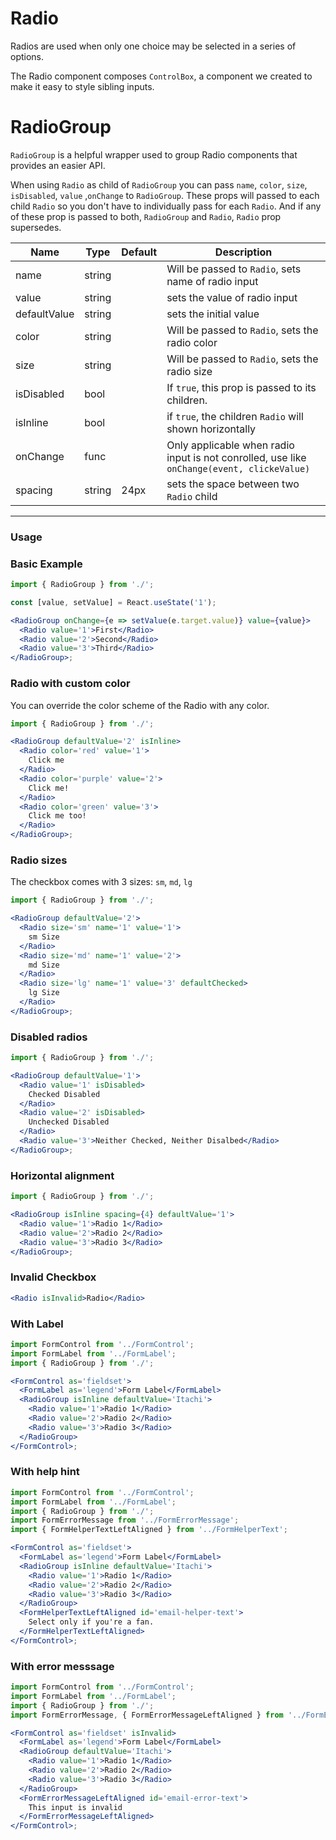 # Radio

Radios are used when only one choice may be selected in a series of options.

The Radio component composes `ControlBox`, a component we created to make it
easy to style sibling inputs.

# RadioGroup

`RadioGroup` is a helpful wrapper used to group Radio components that provides an easier API.

When using `Radio` as child of `RadioGroup` you can pass `name`, `color`, `size`, `isDisabled`, `value` ,`onChange` to `RadioGroup`.
These props will passed to each child `Radio` so you don't have to individually pass for each `Radio`. And if any of these prop is passed to both, `RadioGroup` and `Radio`, `Radio` prop supersedes.

| Name         | Type   | Default | Description                                                                                |
| ------------ | ------ | ------- | ------------------------------------------------------------------------------------------ |
| name         | string |         | Will be passed to `Radio`, sets name of radio input                                        |
| value        | string |         | sets the value of radio input                                                              |
| defaultValue | string |         | sets the initial value                                                                     |
| color        | string |         | Will be passed to `Radio`, sets the radio color                                            |
| size         | string |         | Will be passed to `Radio`, sets the radio size                                             |
| isDisabled   | bool   |         | If `true`, this prop is passed to its children.                                            |
| isInline     | bool   |         | if `true`, the children `Radio` will shown horizontally                                    |
| onChange     | func   |         | Only applicable when radio input is not conrolled, use like `onChange(event, clickeValue)` |
| spacing      | string | 24px    | sets the space between two `Radio` child                                                   |

<hr />

### Usage

### Basic Example

```jsx
import { RadioGroup } from './';

const [value, setValue] = React.useState('1');

<RadioGroup onChange={e => setValue(e.target.value)} value={value}>
  <Radio value='1'>First</Radio>
  <Radio value='2'>Second</Radio>
  <Radio value='3'>Third</Radio>
</RadioGroup>;
```

### Radio with custom color

You can override the color scheme of the Radio with any color.

```jsx
import { RadioGroup } from './';

<RadioGroup defaultValue='2' isInline>
  <Radio color='red' value='1'>
    Click me
  </Radio>
  <Radio color='purple' value='2'>
    Click me!
  </Radio>
  <Radio color='green' value='3'>
    Click me too!
  </Radio>
</RadioGroup>;
```

### Radio sizes

The checkbox comes with 3 sizes: `sm`, `md`, `lg`

```jsx
import { RadioGroup } from './';

<RadioGroup defaultValue='2'>
  <Radio size='sm' name='1' value='1'>
    sm Size
  </Radio>
  <Radio size='md' name='1' value='2'>
    md Size
  </Radio>
  <Radio size='lg' name='1' value='3' defaultChecked>
    lg Size
  </Radio>
</RadioGroup>;
```

### Disabled radios

```jsx
import { RadioGroup } from './';

<RadioGroup defaultValue='1'>
  <Radio value='1' isDisabled>
    Checked Disabled
  </Radio>
  <Radio value='2' isDisabled>
    Unchecked Disabled
  </Radio>
  <Radio value='3'>Neither Checked, Neither Disalbed</Radio>
</RadioGroup>;
```

### Horizontal alignment

```jsx
import { RadioGroup } from './';

<RadioGroup isInline spacing={4} defaultValue='1'>
  <Radio value='1'>Radio 1</Radio>
  <Radio value='2'>Radio 2</Radio>
  <Radio value='3'>Radio 3</Radio>
</RadioGroup>;
```

### Invalid Checkbox

```jsx
<Radio isInvalid>Radio</Radio>
```

### With Label

```jsx
import FormControl from '../FormControl';
import FormLabel from '../FormLabel';
import { RadioGroup } from './';

<FormControl as='fieldset'>
  <FormLabel as='legend'>Form Label</FormLabel>
  <RadioGroup isInline defaultValue='Itachi'>
    <Radio value='1'>Radio 1</Radio>
    <Radio value='2'>Radio 2</Radio>
    <Radio value='3'>Radio 3</Radio>
  </RadioGroup>
</FormControl>;
```

### With help hint

```jsx
import FormControl from '../FormControl';
import FormLabel from '../FormLabel';
import { RadioGroup } from './';
import FormErrorMessage from '../FormErrorMessage';
import { FormHelperTextLeftAligned } from '../FormHelperText';

<FormControl as='fieldset'>
  <FormLabel as='legend'>Form Label</FormLabel>
  <RadioGroup isInline defaultValue='Itachi'>
    <Radio value='1'>Radio 1</Radio>
    <Radio value='2'>Radio 2</Radio>
    <Radio value='3'>Radio 3</Radio>
  </RadioGroup>
  <FormHelperTextLeftAligned id='email-helper-text'>
    Select only if you're a fan.
  </FormHelperTextLeftAligned>
</FormControl>;
```

### With error messsage

```jsx
import FormControl from '../FormControl';
import FormLabel from '../FormLabel';
import { RadioGroup } from './';
import FormErrorMessage, { FormErrorMessageLeftAligned } from '../FormErrorMessage';

<FormControl as='fieldset' isInvalid>
  <FormLabel as='legend'>Form Label</FormLabel>
  <RadioGroup defaultValue='Itachi'>
    <Radio value='1'>Radio 1</Radio>
    <Radio value='2'>Radio 2</Radio>
    <Radio value='3'>Radio 3</Radio>
  </RadioGroup>
  <FormErrorMessageLeftAligned id='email-error-text'>
    This input is invalid
  </FormErrorMessageLeftAligned>
</FormControl>;
```
